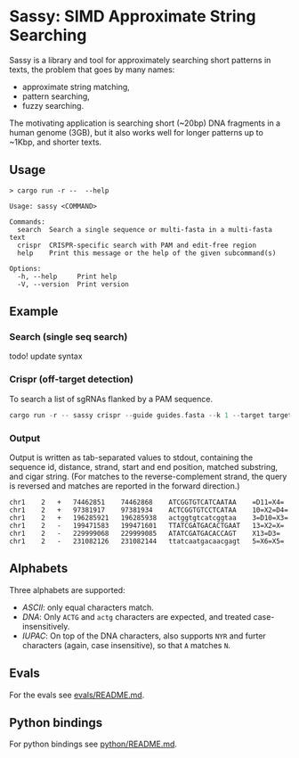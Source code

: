 # Sassy: SIMD Approximate String Searching

Sassy is a library and tool for approximately searching short patterns in texts,
the problem that goes by many names:
- approximate string matching,
- pattern searching,
- fuzzy searching.

The motivating application is searching short (~20bp) DNA fragments in a human
genome (3GB), but it also works well for longer patterns up to ~1Kbp, and
shorter texts.

## Usage

```
> cargo run -r --  --help

Usage: sassy <COMMAND>

Commands:
  search  Search a single sequence or multi-fasta in a multi-fasta text
  crispr  CRISPR-specific search with PAM and edit-free region
  help    Print this message or the help of the given subcommand(s)

Options:
  -h, --help     Print help
  -V, --version  Print version

```

## Example

### Search (single seq search)
todo! update syntax


### Crispr (off-target detection)
To search a list of sgRNAs flanked by a PAM sequence. 

```rust 
cargo run -r -- sassy crispr --guide guides.fasta --k 1 --target target.fasta --output matches.fasta
```


### Output
Output is written as tab-separated values to stdout, containing the sequence id,
distance, strand, start and end position, matched substring, and cigar string.
(For matches to the reverse-complement strand, the query is reversed and matches
are reported in the forward direction.)

```
chr1	2	+	74462851	74462868	ATCGGTGTCATCAATAA	 =D11=X4=
chr1	2	+	97381917	97381934	ACTCGGTGTCCTCATAA	 10=X2=D4=
chr1	2	+	196285921	196285938	actggtgtcatcggtaa	 3=D10=X3=
chr1	2	-	199471583	199471601	TTATCGATGACACTGAAT	 13=X2=X=
chr1	2	-	229999068	229999085	ATATCGATGACACCAGT	 X13=D3=
chr1	2	-	231082126	231082144	ttatcaatgacaacgagt	 5=X6=X5=
```

## Alphabets
Three alphabets are supported:
- *ASCII*: only equal characters match.
- *DNA*: Only `ACTG` and `actg` characters are expected, and treated case-insensitively.
- *IUPAC*: On top of the DNA characters, also supports `NYR` and furter
  characters (again, case insensitive), so that `A` matches `N`.

## Evals
For the evals see [evals/README.md](evals/README.md).

## Python bindings
For python bindings see [python/README.md](python/README.md).
